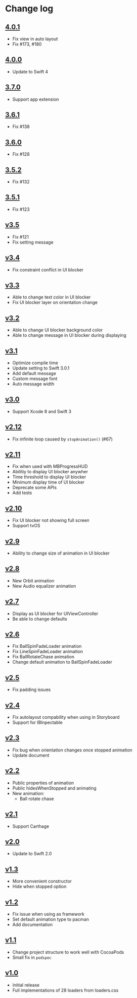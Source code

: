 # Change log

## [4.0.1](https://github.com/ninjaprox/NVActivityIndicatorView/releases/tag/4.0.1)
* Fix view in auto layout
* Fix #173, #180

## [4.0.0](https://github.com/ninjaprox/NVActivityIndicatorView/releases/tag/4.0.0)
* Update to Swift 4

## [3.7.0](https://github.com/ninjaprox/NVActivityIndicatorView/releases/tag/3.7.0)
* Support app extension

## [3.6.1](https://github.com/ninjaprox/NVActivityIndicatorView/releases/tag/3.6.1)
* Fix #138

## [3.6.0](https://github.com/ninjaprox/NVActivityIndicatorView/releases/tag/3.6.0)
* Fix #128

## [3.5.2](https://github.com/ninjaprox/NVActivityIndicatorView/releases/tag/3.5.2)
* Fix #132

## [3.5.1](https://github.com/ninjaprox/NVActivityIndicatorView/releases/tag/3.5.1)
* Fix #123

## [v3.5](https://github.com/ninjaprox/NVActivityIndicatorView/releases/tag/v3.5)
* Fix #121
* Fix setting message

## [v3.4](https://github.com/ninjaprox/NVActivityIndicatorView/releases/tag/v3.4)
* Fix constraint conflict in UI blocker

## [v3.3](https://github.com/ninjaprox/NVActivityIndicatorView/releases/tag/v3.3)
* Able to change text color in UI blocker
* Fix UI blocker layer on orientation change

## [v3.2](https://github.com/ninjaprox/NVActivityIndicatorView/releases/tag/v3.2)
* Able to change UI blocker background color
* Able to change message in UI blocker during displaying

## [v3.1](https://github.com/ninjaprox/NVActivityIndicatorView/releases/tag/v3.1)
* Optimize compile time
* Update setting to Swift 3.0.1
* Add default message
* Custom message font
* Auto message width

## [v3.0](https://github.com/ninjaprox/NVActivityIndicatorView/releases/tag/v3.0)
* Support Xcode 8 and Swift 3

## [v2.12](https://github.com/ninjaprox/NVActivityIndicatorView/releases/tag/v2.12)
* Fix infinite loop caused by `stopAnimation()` (#67)

## [v2.11](https://github.com/ninjaprox/NVActivityIndicatorView/releases/tag/v2.11)
* Fix when used with MBProgressHUD
* Abilitiy to display UI blocker anywher
* Time threshold to display UI blocker
* Minimum display time of UI blocker
* Deprecate some APIs
* Add tests

## [v2.10](https://github.com/ninjaprox/NVActivityIndicatorView/releases/tag/v2.10)
* Fix UI blocker not showing full screen
* Support tvOS

## [v2.9](https://github.com/ninjaprox/NVActivityIndicatorView/releases/tag/v2.9)
* Ability to change size of animation in UI blocker

## [v2.8](https://github.com/ninjaprox/NVActivityIndicatorView/releases/tag/v2.8)
* New Orbit animation
* New Audio equalizer animation

## [v2.7](https://github.com/ninjaprox/NVActivityIndicatorView/releases/tag/v2.7)
* Display as UI blocker for UIViewController
* Be able to change defaults

## [v2.6](https://github.com/ninjaprox/NVActivityIndicatorView/releases/tag/v2.6)
* Fix BallSpinFadeLoader animation
* Fix LineSpinFadeLoader animation
* Fix BallRotateChase animation
* Change default animation to BallSpinFadeLoader

## [v2.5](https://github.com/ninjaprox/NVActivityIndicatorView/releases/tag/v2.5)
* Fix padding issues

## [v2.4](https://github.com/ninjaprox/NVActivityIndicatorView/releases/tag/v2.4)
* Fix autolayout compability when using in Storyboard
* Support for IBInpectable

## [v2.3](https://github.com/ninjaprox/NVActivityIndicatorView/releases/tag/v2.3)
* Fix bug when orientation changes once stopped animation
* Update document

## [v2.2](https://github.com/ninjaprox/NVActivityIndicatorView/releases/tag/v2.2)
* Public properties of animation
* Public hidesWhenStopped and animating
* New animation:
  * Ball rotate chase

## [v2.1](https://github.com/ninjaprox/NVActivityIndicatorView/releases/tag/v2.1)
* Support Carthage

## [v2.0](https://github.com/ninjaprox/NVActivityIndicatorView/releases/tag/v2.0)
* Update to Swift 2.0

## [v1.3](https://github.com/ninjaprox/NVActivityIndicatorView/releases/tag/v1.3)
* More convenient constructor
* Hide when stopped option

## [v1.2](https://github.com/ninjaprox/NVActivityIndicatorView/releases/tag/v1.2)
* Fix issue when using as framework
* Set default animation type to pacman
* Add documentation

## [v1.1](https://github.com/ninjaprox/NVActivityIndicatorView/releases/tag/v1.1)
* Change project structure to work well with CocoaPods
* Small fix in `podspec`

## [v1.0](https://github.com/ninjaprox/NVActivityIndicatorView/releases/tag/v1.0)
* Initial release
* Full implementations of 28 loaders from loaders.css
